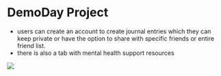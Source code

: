 # DemoDay Project
- users can create an account to create journal entries which they can keep private or have the option to share with specific friends or entire friend list.
- there is also a tab with mental health support resources
<img src="https://github.com/betheld/DemoDay/blob/f37ad1217dd44573a7fc8f19d28d5a865c6c5d3e/demoDay/images/demoDaySS.jpg">

